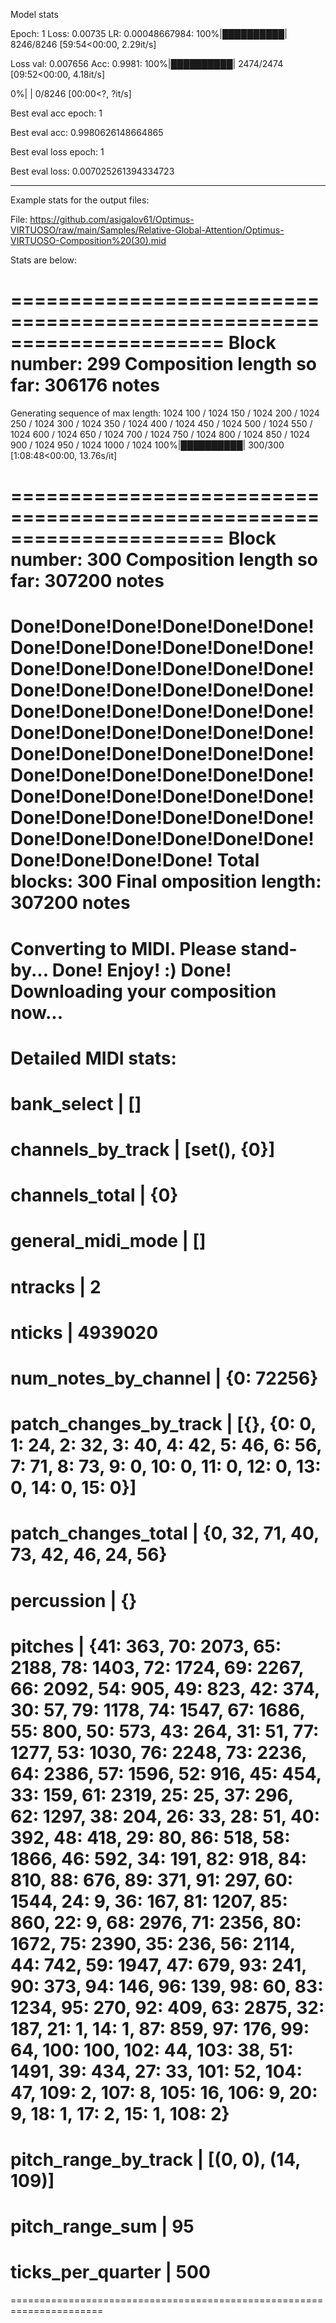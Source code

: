 Model stats

Epoch: 1 Loss: 0.00735 LR: 0.00048667984: 100%|██████████| 8246/8246 [59:54<00:00,  2.29it/s]

Loss val: 0.007656  Acc: 0.9981: 100%|██████████| 2474/2474 [09:52<00:00,  4.18it/s]

  0%|          | 0/8246 [00:00<?, ?it/s]

Best eval acc epoch: 1

Best eval acc: 0.9980626148664865

Best eval loss epoch: 1

Best eval loss: 0.007025261394334723

***

Example stats for the output files:

File: https://github.com/asigalov61/Optimus-VIRTUOSO/raw/main/Samples/Relative-Global-Attention/Optimus-VIRTUOSO-Composition%20(30).mid

Stats are below:

======================================================================
Block number: 299
Composition length so far: 306176 notes
======================================================================
Generating sequence of max length: 1024
100 / 1024
150 / 1024
200 / 1024
250 / 1024
300 / 1024
350 / 1024
400 / 1024
450 / 1024
500 / 1024
550 / 1024
600 / 1024
650 / 1024
700 / 1024
750 / 1024
800 / 1024
850 / 1024
900 / 1024
950 / 1024
1000 / 1024
100%|██████████| 300/300 [1:08:48<00:00, 13.76s/it]

======================================================================
Block number: 300
Composition length so far: 307200 notes
======================================================================
Done!Done!Done!Done!Done!Done!Done!Done!Done!Done!Done!Done!Done!Done!Done!Done!Done!Done!Done!Done!Done!Done!Done!Done!Done!Done!Done!Done!Done!Done!Done!Done!Done!Done!Done!Done!Done!Done!Done!Done!Done!Done!Done!Done!Done!Done!Done!Done!Done!Done!Done!Done!Done!Done!Done!Done!Done!Done!Done!Done!Done!Done!Done!Done!Done!Done!Done!Done!Done!Done!
Total blocks: 300
Final omposition length: 307200 notes
======================================================================

Converting to MIDI. Please stand-by...
Done! Enjoy! :)
Done!
Downloading your composition now...
======================================================================
Detailed MIDI stats:
======================================================================
bank_select | []
======================================================================
channels_by_track | [set(), {0}]
======================================================================
channels_total | {0}
======================================================================
general_midi_mode | []
======================================================================
ntracks | 2
======================================================================
nticks | 4939020
======================================================================
num_notes_by_channel | {0: 72256}
======================================================================
patch_changes_by_track | [{}, {0: 0, 1: 24, 2: 32, 3: 40, 4: 42, 5: 46, 6: 56, 7: 71, 8: 73, 9: 0, 10: 0, 11: 0, 12: 0, 13: 0, 14: 0, 15: 0}]
======================================================================
patch_changes_total | {0, 32, 71, 40, 73, 42, 46, 24, 56}
======================================================================
percussion | {}
======================================================================
pitches | {41: 363, 70: 2073, 65: 2188, 78: 1403, 72: 1724, 69: 2267, 66: 2092, 54: 905, 49: 823, 42: 374, 30: 57, 79: 1178, 74: 1547, 67: 1686, 55: 800, 50: 573, 43: 264, 31: 51, 77: 1277, 53: 1030, 76: 2248, 73: 2236, 64: 2386, 57: 1596, 52: 916, 45: 454, 33: 159, 61: 2319, 25: 25, 37: 296, 62: 1297, 38: 204, 26: 33, 28: 51, 40: 392, 48: 418, 29: 80, 86: 518, 58: 1866, 46: 592, 34: 191, 82: 918, 84: 810, 88: 676, 89: 371, 91: 297, 60: 1544, 24: 9, 36: 167, 81: 1207, 85: 860, 22: 9, 68: 2976, 71: 2356, 80: 1672, 75: 2390, 35: 236, 56: 2114, 44: 742, 59: 1947, 47: 679, 93: 241, 90: 373, 94: 146, 96: 139, 98: 60, 83: 1234, 95: 270, 92: 409, 63: 2875, 32: 187, 21: 1, 14: 1, 87: 859, 97: 176, 99: 64, 100: 100, 102: 44, 103: 38, 51: 1491, 39: 434, 27: 33, 101: 52, 104: 47, 109: 2, 107: 8, 105: 16, 106: 9, 20: 9, 18: 1, 17: 2, 15: 1, 108: 2}
======================================================================
pitch_range_by_track | [(0, 0), (14, 109)]
======================================================================
pitch_range_sum | 95
======================================================================
ticks_per_quarter | 500
======================================================================
======================================================================
